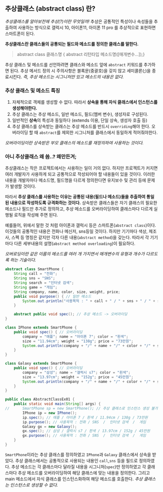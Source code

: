 ## 추상클래스 (abstract class) 란?

*추상클래스를 알아보전에 추상(?)이란 무엇일까!* 추상은 공통적인 특성이나 속성들을 추출하여 사용하는 방식으로 갤럭시 10, 아이폰11, 아이폰 11 pro 를 추상적으로 표현하면 스마트폰이 된다.

**추상클래스란 클래스들의 공통되는 필드와 메소드를 정의한 클래스를 말한다.**

> abstract class 클래스명 { abstract 리턴타입 메소드명([매개변수...]);}

추상 클래스 및 메소드를 선언하려면 클래스와 메소드 앞에 `abstract` 키워드를 추가하면 된다. 추상 메서드 정의 시 주의사항은 블록문(중괄호)을 갖지 않고 세미콜론(;)을 종료시킨다. *즉, 추상 메소드는 시그니처만 있고 메소드의 내용은 없다.*

### 추상 클래스 및 메소드 특징

1. 자체적으로 객체를 생성할 수 없다. 따라서 **상속을 통해 자식 클래스에서 인스턴스를 생성해야한다.**
2. 추상 클래스는 추상 메소드, 일반 메소드, 필드(멤버 변수), 생성자로 구성된다.
3. 일반적인 **상속**의 특성과 동일하다 (extends 이용, 단일 상속, 생성자 호출 등)
4. 추상 클래스를 상속받는 클래스는 추상 메소드를 반드시 `overriding`해야 한다. 오버라이딩 할 때 `abstract`를 제외한 시그니처를 클래스에서 동일하게 적어줘야한다.

*오버라이딩이란 상속받은 부모 클래스의 메소드를 재정의하여 사용하는 것이다.*

### 아니 추상클래스 왜 씀..? 왜만든겨;

추상클래스는 작은 프로젝트에서는 사용하는 일이 거의 없다. 하지만 프로젝트가 커지면 여러 개발자가 사용하게 되고 공통적으로 작성되어야 할 내용들이 있을 것이다. 이러한 내용을 개발자마다 메소드명, 필드명을 다르게 정의한다면 유지보수 및 관리 등에 문제가 발생할 것이다.

따라서 **추상 클래스를 사용하는 이유는 공통된 내용(필드나 메소드)들을 추출하여 통일된 내용으로 작성하도록 규격화하는 것이다.** 상속받은 클래스들은 자기 클래스의 필요한 메소드나 필드만 추가로 정의하고, 추상 메소드를 오버라이딩하여 클래스마다 다르게 실행될 로직을 작성해 주면 된다.

예를들어, 위에서 말한 것 처럼 아이폰과 갤럭시 등은 스마트폰(`abstract class`)이다. 이것들의 공통적인 내용은 전화나 메신저, sns등일 것이다. 하지만 기기마다 색상, 제조사, 스펙 등 명칭은 같지만 각자 다른 내용(`abstract method`)을 갖는다. 따라서 각 기기마다 다른 세부내용의 설명(`abstract method overloading`)이 필요하다.

*오버로딩이란 같은 이름의 메소드를 여러 개 가지면서 매개변수의 유형과 개수가 다르도록 하는 기술이다.*

```java
abstract class SmartPhone {
	String call = "전화";
	String sns = "SNS";
	String search = "인터넷 검색";
	String game = "게임";
	String company, name, color, size, weight, price;
	public void purpose() { // 일반 메소드
		System.out.println("사용목적 : " + call + " / " + sns + " / " + search + " / " + game);
	}

	abstract public void spec(); // 추상 메소드 -> 오버라이딩
}

class IPhone extends SmartPhone {
	public void spec() { // 오버라이딩
		company = "애플"; name = "아이폰 7"; color = "흰색"; 
		size = "11.94cm"; weight = "138g"; price = "73만원";
		System.out.println(company + "/" + name + "/" + color + "/" + size + "/" + weight + "/" + price);
	}
}

class Galaxy extends SmartPhone {
	public void spec() { // 오버라이딩
		company = "삼성"; name = "갤럭시 s7"; color = "흰색"; 
		size = "13.97cm"; weight = "152g"; price = "45만원";
		System.out.println(company + "/" + name + "/" + color + "/" + size + "/" + weight + "/" + price);
	}
}

public class AbstractClassEx01 {
	public static void main(String[] args) {
//		SmartPhone sp = new SmartPhone(); // 추상 클래스로 인스턴스 생성 불가
		IPhone ip = new IPhone();
		ip.spec(); // 애플 / 아이폰 7 / 흰색 / 11.94cm / 138g / 73만원
		ip.purpose(); // 사용목적 : 전화 / SNS  /  인터넷 검색  /  게임
		Galaxy gx = new Galaxy();
		gx.spec(); // 삼성 / 갤럭시 s7 / 흰색 / 13.97cm / 152g / 45만원
		gx.purpose(); // 사용목적 : 전화 / SNS  /  인터넷 검색  /  게임
	}
}
```

`SmartPhone`이라는 추상 클래스를 정의하였고 `IPhone`과 `Galaxy` 클래스에서 상속을 받았다. 추상 클래스에서는 공통적으로 사용되는 내용인 `call`,`sns` 등을 필드로 정의하였다. 추상 메소드는 각 클래스마다 달라질 내용을 시그니처(`spec`)만 정의하였고 각 클래스마다 추상 메소드를 오버라이딩하여 해당 클래스에 맞는 내용을 정의한다. 그리고 main 메소드에서 자식 클래스를 인스턴스화하여 해당 메소드를 호출한다. *추상 클래스는 인스턴스로 생성할 수 없다.*